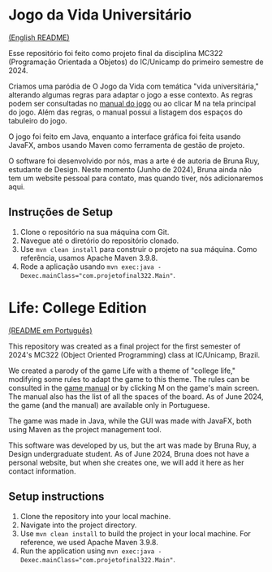 # Jogo da Vida Universitário
[(English README)](#life-college-edition)

Esse repositório foi feito como projeto final da disciplina MC322 (Programação Orientada a Objetos) do IC/Unicamp do primeiro semestre de 2024.

Criamos uma paródia de O Jogo da Vida com temática "vida universitária," alterando algumas regras para adaptar o jogo a esse contexto. As regras podem ser consultadas no [manual do jogo](https://cainhu19.github.io/Projeto-Final-322/) ou ao clicar M na tela principal do jogo. Além das regras, o manual possui a listagem dos espaços do tabuleiro do jogo.

O jogo foi feito em Java, enquanto a interface gráfica foi feita usando JavaFX, ambos usando Maven como ferramenta de gestão de projeto.

O software foi desenvolvido por nós, mas a arte é de autoria de Bruna Ruy, estudante de Design. Neste momento (Junho de 2024), Bruna ainda não tem um website pessoal para contato, mas quando tiver, nós adicionaremos aqui.

## Instruções de Setup
1. Clone o repositório na sua máquina com Git.
2. Navegue até o diretório do repositório clonado.
3. Use `mvn clean install` para construir o projeto na sua máquina. Como referência, usamos Apache Maven 3.9.8.
4. Rode a aplicação usando `mvn exec:java -Dexec.mainClass="com.projetofinal322.Main"`.


# Life: College Edition
[(README em Português)](#jogo-da-vida-universitário)

This repository was created as a final project for the first semester of 2024's MC322 (Object Oriented Programming) class at IC/Unicamp, Brazil.

We created a parody of the game Life with a theme of "college life," modifying some rules to adapt the game to this theme. The rules can be consulted in the [game manual](https://cainhu19.github.io/Projeto-Final-322/) or by clicking M on the game's main screen. The manual also has the list of all the spaces of the board. As of June 2024, the game (and the manual) are available only in Portuguese. 

The game was made in Java, while the GUI was made with JavaFX, both using Maven as the project management tool.

This software was developed by us, but the art was made by Bruna Ruy, a Design undergraduate student. As of June 2024, Bruna does not have a personal website, but when she creates one, we will add it here as her contact information.

## Setup instructions
1. Clone the repository into your local machine.
2. Navigate into the project directory.
3. Use `mvn clean install` to build the project in your local machine. For reference, we used Apache Maven 3.9.8.
4. Run the application using `mvn exec:java -Dexec.mainClass="com.projetofinal322.Main"`.
